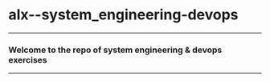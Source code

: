 # alx--system_engineering-devops

--------------------------------------

### Welcome to the repo of system engineering & devops exercises

--------------------------------------
